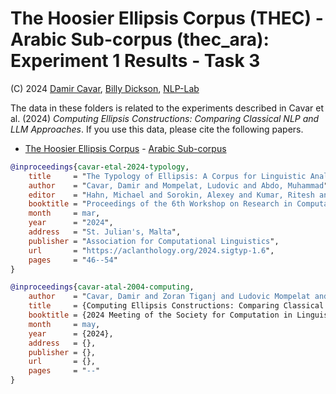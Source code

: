 # The Hoosier Ellipsis Corpus (THEC) - Arabic Sub-corpus (thec_ara): Experiment 1 Results - Task 3

(C) 2024 [Damir Cavar], [Billy Dickson], [NLP-Lab]

The data in these folders is related to the experiments described in Cavar et al. (2024) *Computing Ellipsis Constructions: Comparing Classical NLP and LLM Approaches*. If you use this data, please cite the following papers.

- [The Hoosier Ellipsis Corpus](https://github.com/dcavar/hoosierellipsiscorpus) - [Arabic Sub-corpus](https://github.com/dcavar/thec_ara)




```bibtex
@inproceedings{cavar-etal-2024-typology,
    title     = "The Typology of Ellipsis: A Corpus for Linguistic Analysis and Machine Learning Applications",
    author    = "Cavar, Damir and Mompelat, Ludovic and Abdo, Muhammad",
    editor    = "Hahn, Michael and Sorokin, Alexey and Kumar, Ritesh and Shcherbakov, Andreas and Otmakhova, Yulia and Yang, Jinrui and Serikov, Oleg and Rani, Priya and Ponti, Edoardo M. and Murado{\u{g}}lu, Saliha and Gao, Rena and Cotterell, Ryan and Vylomova, Ekaterina",
    booktitle = "Proceedings of the 6th Workshop on Research in Computational Linguistic Typology and Multilingual NLP",
    month     = mar,
    year      = "2024",
    address   = "St. Julian's, Malta",
    publisher = "Association for Computational Linguistics",
    url       = "https://aclanthology.org/2024.sigtyp-1.6",
    pages     = "46--54"
}

@inproceedings{cavar-atal-2004-computing,
    author    = "Cavar, Damir and Zoran Tiganj and Ludovic Mompelat and Billy Dickson",
    title     = {Computing Ellipsis Constructions: Comparing Classical {NLP} and {LLM} Approaches},
    booktitle = {2024 Meeting of the Society for Computation in Linguistics (SCiL)},
    month     = may,
    year      = {2024},
    address   = {},
    publisher = {},
    url       = {},
    pages     = "--"
}
```


[D. Cavar]: http://damir.cavar.me/ "Damir Cavar"
[Damir Cavar]: http://damir.cavar.me/ "Damir Cavar"
[B. Dickson]: https://www.linkedin.com/in/billy-dickson/ "Billy Dickson"
[Billy Dickson]: https://www.linkedin.com/in/billy-dickson/ "Billy Dickson"
[NLP-Lab]: https://nlp-lab.org/ "NLP-Lab"


